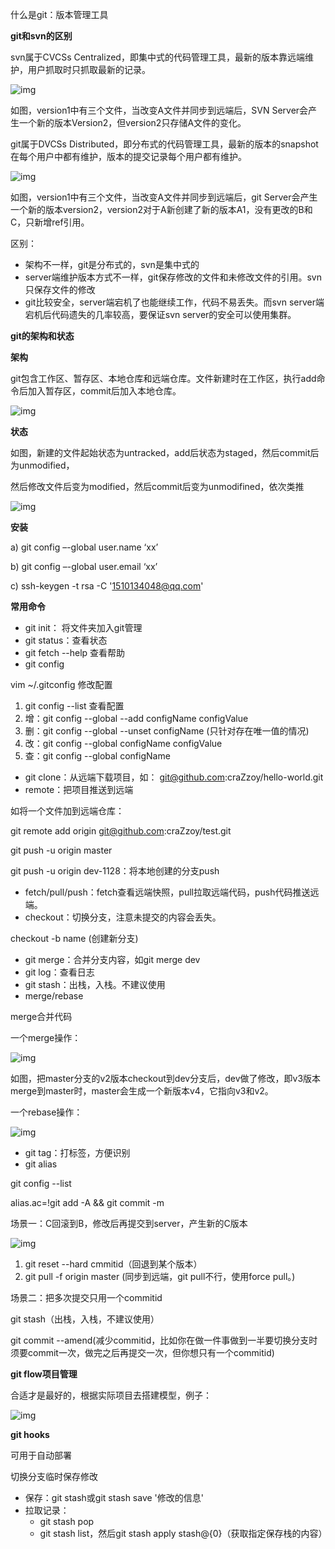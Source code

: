 什么是git：版本管理工具

**git和svn的区别**

svn属于CVCSs Centralized，即集中式的代码管理工具，最新的版本靠远端维护，用户抓取时只抓取最新的记录。

![img](E:\note_files\sina3479701051\bb27f3c3f5c348b885737b41695be64e\clipboard.png)

如图，version1中有三个文件，当改变A文件并同步到远端后，SVN Server会产生一个新的版本Version2，但version2只存储A文件的变化。

git属于DVCSs Distributed，即分布式的代码管理工具，最新的版本的snapshot在每个用户中都有维护，版本的提交记录每个用户都有维护。

![img](E:\note_files\sina3479701051\3ca824db46ca4ee5b5e9634464d4431a\clipboard.png)

如图，version1中有三个文件，当改变A文件并同步到远端后，git Server会产生一个新的版本version2，version2对于A新创建了新的版本A1，没有更改的B和C，只新增ref引用。

区别：

- 架构不一样，git是分布式的，svn是集中式的
- server端维护版本方式不一样，git保存修改的文件和未修改文件的引用。svn只保存文件的修改
- git比较安全，server端宕机了也能继续工作，代码不易丢失。而svn server端宕机后代码遗失的几率较高，要保证svn server的安全可以使用集群。

**git的架构和状态**

**架构**

git包含工作区、暂存区、本地仓库和远端仓库。文件新建时在工作区，执行add命令后加入暂存区，commit后加入本地仓库。

![img](E:\note_files\sina3479701051\9d6dae6b11fe4da999b7b8789b09001a\clipboard.png)

**状态**

如图，新建的文件起始状态为untracked，add后状态为staged，然后commit后为unmodified，

然后修改文件后变为modified，然后commit后变为unmodifined，依次类推

![img](E:\note_files\sina3479701051\3427e487cd8e4701bd2aedf297490449\clipboard.png)

**安装**

a)    git config –-global user.name ‘xx’

b)    git config –-global user.email ‘xx’

c)    ssh-keygen -t rsa -C '1510134048@qq.com'

**常用命令**

- git init： 将文件夹加入git管理
- git status：查看状态
- git fetch --help 查看帮助
- git config 

vim ~/.gitconfig 修改配置

1. git config --list     查看配置
2. 增：git config --global --add configName configValue
3. 删：git config  --global --unset configName  (只针对存在唯一值的情况)
4. 改：git config --global configName configValue
5. 查：git config --global configName

- git clone：从远端下载项目，如： git@github.com:craZzoy/hello-world.git
- remote：把项目推送到远端

如将一个文件加到远端仓库：

git remote add origin git@github.com:craZzoy/test.git

git push -u origin master

git push -u origin dev-1128：将本地创建的分支push

- fetch/pull/push：fetch查看远端快照，pull拉取远端代码，push代码推送远端。
- checkout：切换分支，注意未提交的内容会丢失。

checkout -b name (创建新分支)

- git merge：合并分支内容，如git merge dev
- git log：查看日志
- git stash：出栈，入栈。不建议使用
- merge/rebase

merge合并代码

一个merge操作：

![img](E:\note_files\sina3479701051\9720e0bb61044b34869a9b5edc8c4d8c\clipboard.png)

如图，把master分支的v2版本checkout到dev分支后，dev做了修改，即v3版本merge到master时，master会生成一个新版本v4，它指向v3和v2。

一个rebase操作：

![img](E:\note_files\sina3479701051\3aa6d4c467e9411cb972eb233c87ab02\clipboard.png)

- git tag：打标签，方便识别
- git alias

git config --list

alias.ac=!git add -A && git commit -m

场景一：C回滚到B，修改后再提交到server，产生新的C版本

![img](E:\note_files\sina3479701051\18f6b63d163648cd9339e93c6041969f\clipboard.png)

1. git reset --hard cmmitid（回退到某个版本）
2. git pull -f  origin master (同步到远端，git pull不行，使用force pull。)

场景二：把多次提交只用一个commitid

git stash（出栈，入栈，不建议使用）

git commit --amend(减少commitid，比如你在做一件事做到一半要切换分支时须要commit一次，做完之后再提交一次，但你想只有一个commitid)

**git flow项目管理**

合适才是最好的，根据实际项目去搭建模型，例子：

![img](E:\note_files\sina3479701051\03af816df412405085c9a7c01771c8a4\clipboard.png)

**git hooks**

可用于自动部署



切换分支临时保存修改

- 保存：git stash或git stash save '修改的信息'
- 拉取记录：
  - git stash pop
  - git stash list，然后git stash apply stash@{0}（获取指定保存栈的内容）